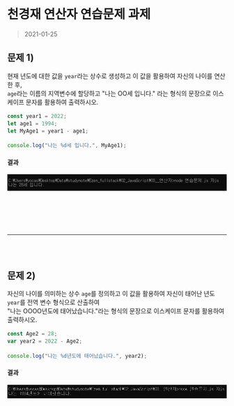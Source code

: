 # 천경재 연산자 연습문제 과제
> 2021-01-25

## 문제 1)
현재 년도에 대한 값을 `year`라는 상수로 생성하고 이 값을 활용하여 자신의 나이를 연산한 후,   
`age`라는 이름의 지역변수에 할당하고 "나는 OO세 입니다." 라는 형식의 문장으로 이스케이프 문자를 활용하여 출력하시오.

```javascript
const year1 = 2022;
let age1 = 1994;
let MyAge1 = year1 - age1;

console.log("나는 %d세 입니다.", MyAge1);
```

#### 결과
<img src="res/testQ1.png">

<br/><br/>
---
---
<br/><br/>


## 문제 2) 
자신의 나이를 의미하는 상수 `age`를 정의하고 이 값을 활용하여 자신이 태어난 년도 `year`를 전역 변수 형식으로 산출하여   
"나는 OOOO년도에 태어났습니다."라는 형식의 문장으로 이스케이프 문자를 활용하여 출력하시오.

```javascript
const Age2 = 28;
var year2 = 2022 - Age2;

console.log("나는 %d년도에 태어났습니다.", year2);
```

#### 결과
<img src="res/testQ2.png">






